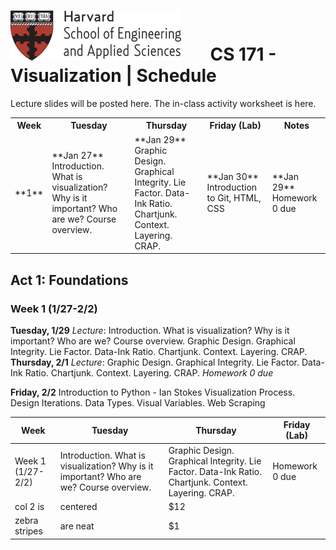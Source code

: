 # ![](i/seas.gif) &nbsp; &nbsp; &nbsp;       CS 171 - Visualization | Schedule

Lecture slides will be posted here. The in-class activity worksheet is here. <table>
<tr>
<th>Week</th>
<th>Tuesday</th>
<th>Thursday</th>
<th>Friday (Lab)</th>
<th>Notes</th>
</tr>
<tr>
<td style="text-algin: center;">**1**</td>
<td>**Jan 27**
 Introduction. What is visualization? Why is it important? Who are we? Course overview.
</td>
<td>**Jan 29**
Graphic Design. Graphical Integrity. Lie Factor. Data-Ink Ratio. Chartjunk. Context. Layering. CRAP. 
</td>
<td>**Jan 30**
Introduction to Git, HTML, CSS
</td>
<td>**Jan 29**
 Homework 0 due
</td>
</tr>
</table>


## Act 1: Foundations				
### Week 1 (1/27-2/2)
**Tuesday, 1/29** 
*Lecture*: Introduction. What is visualization? Why is it important? Who are we? Course overview.	Graphic Design. Graphical Integrity. Lie Factor. Data-Ink Ratio. Chartjunk. Context. Layering. CRAP.
**Thursday, 2/1**
*Lecture*: Graphic Design. Graphical Integrity. Lie Factor. Data-Ink Ratio. Chartjunk. Context. Layering. CRAP.
*Homework 0 due*

**Friday, 2/2**
Introduction to Python - Ian Stokes	Visualization Process. Design Iterations. Data Types. Visual Variables.	Web Scraping

| Week | Tuesday        | Thursday           | Friday (Lab)   |
| ------------- |-------------|-----|-|
|Week 1 (1/27-2/2)| Introduction. What is visualization? Why is it important? Who are we? Course overview.	      | Graphic Design. Graphical Integrity. Lie Factor. Data-Ink Ratio. Chartjunk. Context. Layering. CRAP. | Homework 0 due |
| col 2 is      | centered      |   $12 | |
| zebra stripes | are neat      |    $1 | |


